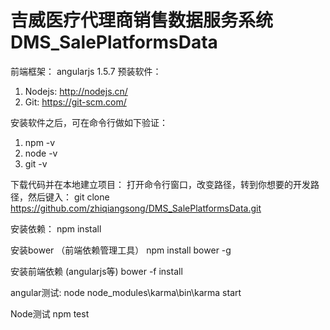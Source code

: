 吉威医疗代理商销售数据服务系统DMS_SalePlatformsData
============
前端框架： angularjs 1.5.7 
预装软件：
1. Nodejs: http://nodejs.cn/
2. Git: https://git-scm.com/

安装软件之后，可在命令行做如下验证：
1. npm -v
2. node -v
3. git -v

下载代码并在本地建立项目：
打开命令行窗口，改变路径，转到你想要的开发路径，然后键入：
 git clone https://github.com/zhiqiangsong/DMS_SalePlatformsData.git

安装依赖：
  npm install

安装bower （前端依赖管理工具）
   npm install bower -g

安装前端依赖 (angularjs等)
   bower -f install

angular测试:
    node node_modules\karma\bin\karma start

Node测试
    npm test


